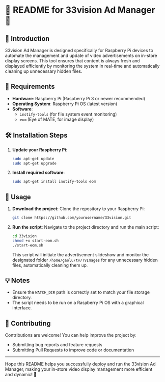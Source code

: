
# 🌟 README for 33vision Ad Manager 🌟

## 🚀 Introduction

33vision Ad Manager is designed specifically for Raspberry Pi devices to automate the management and update of video advertisements on in-store display screens. This tool ensures that content is always fresh and displayed efficiently by monitoring the system in real-time and automatically cleaning up unnecessary hidden files.

## 🔧 Requirements

- **Hardware**: Raspberry Pi (Raspberry Pi 3 or newer recommended)
- **Operating System**: Raspberry Pi OS (latest version)
- **Software**:
  - `inotify-tools` (for file system event monitoring)
  - `eom` (Eye of MATE, for image display)

## 🛠 Installation Steps

1. **Update your Raspberry Pi**:
   ```bash
   sudo apt-get update
   sudo apt-get upgrade
   ```

2. **Install required software**:
   ```bash
   sudo apt-get install inotify-tools eom
   ```

## 📝 Usage

1. **Download the project**:
   Clone the repository to your Raspberry Pi:
   ```bash
   git clone https://github.com/yourusername/33vision.git
   ```

2. **Run the script**:
   Navigate to the project directory and run the main script:
   ```bash
   cd 33vision
   chmod +x start-eom.sh
   ./start-eom.sh
   ```

   This script will initiate the advertisement slideshow and monitor the designated folder `/home/gaolu/tv/TVImages` for any unnecessary hidden files, automatically cleaning them up.

## 💡 Notes

- Ensure the `WATCH_DIR` path is correctly set to match your file storage directory.
- The script needs to be run on a Raspberry Pi OS with a graphical interface.

## 🌟 Contributing

Contributions are welcome! You can help improve the project by:

- Submitting bug reports and feature requests
- Submitting Pull Requests to improve code or documentation

---

Hope this README helps you successfully deploy and run the 33vision Ad Manager, making your in-store video display management more efficient and dynamic! 🎉

